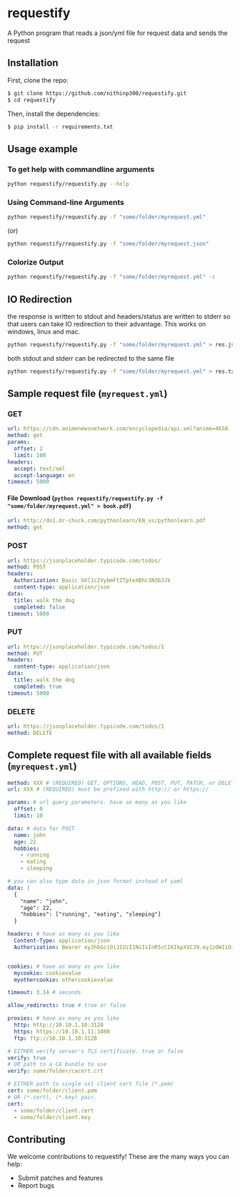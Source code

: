 # requestify

A Python program that reads a json/yml file for request data and sends the request

## Installation

First, clone the repo:

```sh
$ git clone https://github.com/nithinp300/requestify.git
$ cd requestify
```

Then, install the dependencies:

```sh
$ pip install -r requirements.txt
```

## Usage example

### To get help with commandline arguments

```sh
python requestify/requestify.py --help
```

### Using Command-line Arguments

```sh
python requestify/requestify.py -f "some/folder/myrequest.yml"
```

(or)

```sh
python requestify/requestify.py -f "some/folder/myrequest.json"
```

### Colorize Output

```sh
python requestify/requestify.py -f "some/folder/myrequest.yml" -c
```

## IO Redirection

the response is written to stdout and headers/status are written to stderr so that users can take IO redirection to their advantage. This works on windows, linux and mac.

```sh
python requestify/requestify.py -f "some/folder/myrequest.yml" > res.json 2> res_headers.txt
```

both stdout and stderr can be redirected to the same file

```sh
python requestify/requestify.py -f "some/folder/myrequest.yml" > res.txt 2>&1
```

## Sample request file (`myrequest.yml`)

### GET

```yaml
url: https://cdn.animenewsnetwork.com/encyclopedia/api.xml?anime=4658
method: get
params:
  offset: 2
  limit: 100
headers:
  accept: text/xml
  accept-language: en
timeout: 5000
```

#### File Download (`python requestify/requestify.py -f "some/folder/myrequest.yml" > book.pdf`)

```yaml
url: http://do1.dr-chuck.com/pythonlearn/EN_us/pythonlearn.pdf
method: get
```

### POST

```yaml
url: https://jsonplaceholder.typicode.com/todos/
method: POST
headers:
  Authorization: Basic bXl1c2VybmFtZTpteXBhc3N3b3Jk
  content-type: application/json
data:
  title: walk the dog
  completed: false
timeout: 5000
```

### PUT

```yaml
url: https://jsonplaceholder.typicode.com/todos/1
method: PUT
headers:
  content-type: application/json
data:
  title: walk the dog
  completed: true
timeout: 5000
```

### DELETE

```yaml
url: https://jsonplaceholder.typicode.com/todos/1
method: DELETE
```

## Complete request file with all available fields (`myrequest.yml`)

```yaml
method: XXX # (REQUIRED) GET, OPTIONS, HEAD, POST, PUT, PATCH, or DELETE
url: XXX # (REQUIRED) must be prefixed with http:// or https://

params: # url query parameters. have as many as you like
  offset: 0
  limit: 10

data: # data for POST
  name: john
  age: 22
  hobbies:
    - running
    - eating
    - sleeping

# you can also type data in json format instead of yaml
data: |
  {
    "name": "john",
    "age": 22,
    "hobbies": ["running", "eating", "sleeping"]
  }

headers: # have as many as you like
  Content-Type: application/json
  Authorization: Bearer eyJhbGciOiJIUzI1NiIsInR5cCI6IkpXVCJ9.eyJzdWIiOiIxMjM0NTY3ODkwIiwibmFtZSI6IkpvaG4gRG9lIiwiaWF0IjoxNTE2MjM5MDIyfQ.SflKxwRJSMeKKF2QT4fwpMeJf36POk6yJV_adQssw5c


cookies: # have as many as you like
  mycookie: cookievalue
  myothercookie: othercookievalue

timeout: 3.14 # seconds

allow_redirects: true # true or false

proxies: # have as many as you like
  http: http://10.10.1.10:3128
  https: https://10.10.1.11:1080
  ftp: ftp://10.10.1.10:3128

# EITHER verify server's TLS certificate. true or false
verify: true
# OR path to a CA bundle to use
verify: some/folder/cacert.crt

# EITHER path to single ssl client cert file (*.pem)
cert: some/folder/client.pem
# OR (*.cert), (*.key) pair.
cert:
  - some/folder/client.cert
  - some/folder/client.key

```

## Contributing

We welcome contributions to requestify! These are the many ways you can help:

- Submit patches and features
- Report bugs